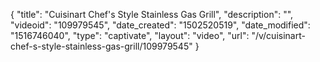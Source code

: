 {
    "title": "Cuisinart Chef's Style Stainless Gas Grill",
    "description": "",
    "videoid": "109979545",
    "date_created": "1502520519",
    "date_modified": "1516746040",
    "type": "captivate",
    "layout": "video",
    "url": "\/v\/cuisinart-chef-s-style-stainless-gas-grill\/109979545"
}